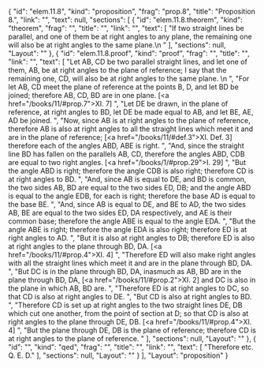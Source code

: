 {
  "id": "elem.11.8",
  "kind": "proposition",
  "frag": "prop.8",
  "title": "Proposition 8.",
  "link": "",
  "text": null,
  "sections": [
    {
      "id": "elem.11.8.theorem",
      "kind": "theorem",
      "frag": "",
      "title": "",
      "link": "",
      "text": [
        "If two straight lines be parallel, and one of them be at right angles to any plane, the remaining one will also be at right angles to the same plane.\n      "
      ],
      "sections": null,
      "Layout": ""
    },
    {
      "id": "elem.11.8.proof",
      "kind": "proof",
      "frag": "",
      "title": "",
      "link": "",
      "text": [
        "Let AB, CD be two parallel straight lines, and let one of them, AB, be at right angles to the plane of reference; I say that the remaining one, CD, will also be at right angles to the same plane. \n      ",
        "For let AB, CD meet the plane of reference at the points B, D, and let BD be joined; therefore AB, CD, BD are in one plane. [<a href=\"/books/11/#prop.7\">XI. 7</a>] ",
        "Let DE be drawn, in the plane of reference, at right angles to BD, let DE be made equal to AB, and let BE, AE, AD be joined. ",
        "Now, since AB is at right angles to the plane of reference, therefore AB is also at right angles to all the straight lines which meet it and are in the plane of reference; [<a href=\"/books/11/#def.3\">XI. Def. 3</a>] therefore each of the angles ABD, ABE is right. ",
        "And, since the straight line BD has fallen on the parallels AB, CD, therefore the angles ABD, CDB are equal to two right angles. [<a href=\"/books/1/#prop.29\">I. 29</a>] ",
        "But the angle ABD is right; therefore the angle CDB is also right; therefore CD is at right angles to BD. ",
        "And, since AB is equal to DE, and BD is common, the two sides AB, BD are equal to the two sides ED, DB; and the angle ABD is equal to the angle EDB, for each is right; therefore the base AD is equal to the base BE. ",
        "And, since AB is equal to DE, and BE to AD, the two sides AB, BE are equal to the two sides ED, DA respectively, and AE is their common base; therefore the angle ABE is equal to the angle EDA. ",
        "But the angle ABE is right; therefore the angle EDA is also right; therefore ED is at right angles to AD. ",
        "But it is also at right angles to DB; therefore ED is also at right angles to the plane through BD, DA. [<a href=\"/books/11/#prop.4\">XI. 4</a>] ",
        "Therefore ED will also make right angles with all the straight lines which meet it and are in the plane through BD, DA. ",
        "But DC is in the plane through BD, DA, inasmuch as AB, BD are in the plane through BD, DA, [<a href=\"/books/11/#prop.2\">XI. 2</a>] and DC is also in the plane in which AB, BD are. ",
        "Therefore ED is at right angles to DC, so that CD is also at right angles to DE. ",
        "But CD is also at right angles to BD. ",
        "Therefore CD is set up at right angles to the two straight lines DE, DB which cut one another, from the point of section at D; so that CD is also at right angles to the plane through DE, DB. [<a href=\"/books/11/#prop.4\">XI. 4</a>] ",
        "But the plane through DE, DB is the plane of reference; therefore CD is at right angles to the plane of reference. "
      ],
      "sections": null,
      "Layout": ""
    },
    {
      "id": "",
      "kind": "qed",
      "frag": "",
      "title": "",
      "link": "",
      "text": [
        "Therefore etc. Q. E. D."
      ],
      "sections": null,
      "Layout": ""
    }
  ],
  "Layout": "proposition"
}
